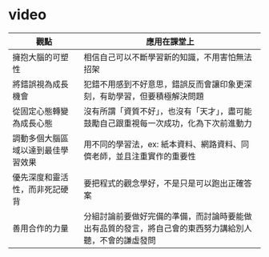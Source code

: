 # video

| 觀點 | 應用在課堂上 |
| --- | --- |
| 擁抱大腦的可塑性 | 相信自己可以不斷學習新的知識，不用害怕無法招架 |
| 將錯誤視為成長機會 | 犯錯不用感到不好意思，錯誤反而會讓印象更深刻，有助學習，但要積極解決問題 |
| 從固定心態轉變為成長心態 | 沒有所謂「資質不好」，也沒有「天才」，盡可能鼓勵自己跟重視每一次成功，化為下次前進動力 |
| 調動多個大腦區域以達到最佳學習效果 | 用不同的學習法，ex: 紙本資料、網路資料、同儕老師，並且注重實作的重要性 |
| 優先深度和靈活性，而非死記硬背 | 要把程式的觀念學好，不是只是可以跑出正確答案 |
| 善用合作的力量 | 分組討論前要做好完備的準備，而討論時要能做出有品質的發言，將自己會的東西努力講給別人聽，不會的謙虛發問 |